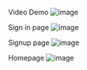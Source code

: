 
Video Demo
![image](https://vimeo.com/1017887195?share=copy#t=0)

Sign in page
![image](https://github.com/user-attachments/assets/6ac19695-a89d-4ee0-ba37-309dea5da388)

Signup page
![image](https://github.com/user-attachments/assets/4ef60a46-4f9b-4061-b5a6-8e94182de395)

Homepage
![image](https://github.com/user-attachments/assets/46545b9f-71b0-43cc-9f38-90a95bcdeb82)






